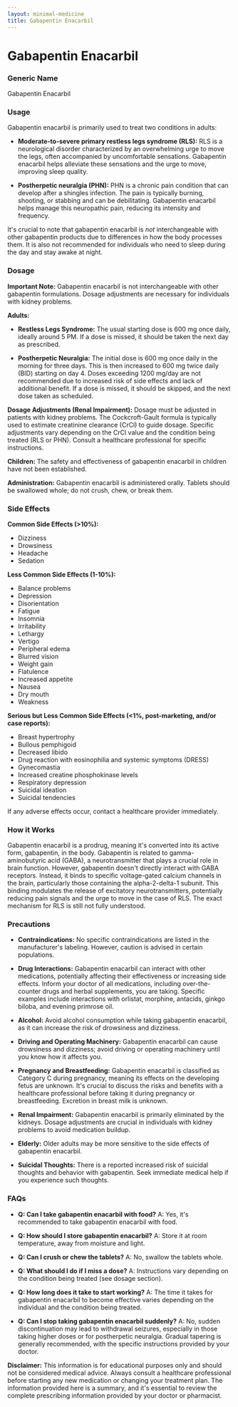 ```yaml
---
layout: minimal-medicine
title: Gabapentin Enacarbil
---
```


# Gabapentin Enacarbil
### Generic Name
Gabapentin Enacarbil

### Usage

Gabapentin enacarbil is primarily used to treat two conditions in adults:

*   **Moderate-to-severe primary restless legs syndrome (RLS):**  RLS is a neurological disorder characterized by an overwhelming urge to move the legs, often accompanied by uncomfortable sensations.  Gabapentin enacarbil helps alleviate these sensations and the urge to move, improving sleep quality.

*   **Postherpetic neuralgia (PHN):** PHN is a chronic pain condition that can develop after a shingles infection. The pain is typically burning, shooting, or stabbing and can be debilitating. Gabapentin enacarbil helps manage this neuropathic pain, reducing its intensity and frequency.

It's crucial to note that gabapentin enacarbil is *not* interchangeable with other gabapentin products due to differences in how the body processes them.  It is also not recommended for individuals who need to sleep during the day and stay awake at night.


### Dosage

**Important Note:** Gabapentin enacarbil is not interchangeable with other gabapentin formulations.  Dosage adjustments are necessary for individuals with kidney problems.

**Adults:**

*   **Restless Legs Syndrome:** The usual starting dose is 600 mg once daily, ideally around 5 PM. If a dose is missed, it should be taken the next day as prescribed.

*   **Postherpetic Neuralgia:**  The initial dose is 600 mg once daily in the morning for three days.  This is then increased to 600 mg twice daily (BID) starting on day 4.  Doses exceeding 1200 mg/day are not recommended due to increased risk of side effects and lack of additional benefit. If a dose is missed, it should be skipped, and the next dose taken as scheduled.

**Dosage Adjustments (Renal Impairment):**  Dosage must be adjusted in patients with kidney problems. The Cockcroft-Gault formula is typically used to estimate creatinine clearance (CrCl) to guide dosage.  Specific adjustments vary depending on the CrCl value and the condition being treated (RLS or PHN). Consult a healthcare professional for specific instructions.

**Children:** The safety and effectiveness of gabapentin enacarbil in children have not been established.

**Administration:** Gabapentin enacarbil is administered orally.  Tablets should be swallowed whole; do not crush, chew, or break them.


### Side Effects

**Common Side Effects (>10%):**

*   Dizziness
*   Drowsiness
*   Headache
*   Sedation

**Less Common Side Effects (1-10%):**

*   Balance problems
*   Depression
*   Disorientation
*   Fatigue
*   Insomnia
*   Irritability
*   Lethargy
*   Vertigo
*   Peripheral edema
*   Blurred vision
*   Weight gain
*   Flatulence
*   Increased appetite
*   Nausea
*   Dry mouth
*   Weakness

**Serious but Less Common Side Effects (<1%, post-marketing, and/or case reports):**

*   Breast hypertrophy
*   Bullous pemphigoid
*   Decreased libido
*   Drug reaction with eosinophilia and systemic symptoms (DRESS)
*   Gynecomastia
*   Increased creatine phosphokinase levels
*   Respiratory depression
*   Suicidal ideation
*   Suicidal tendencies

If any adverse effects occur, contact a healthcare provider immediately.


### How it Works

Gabapentin enacarbil is a prodrug, meaning it's converted into its active form, gabapentin, in the body.  Gabapentin is related to gamma-aminobutyric acid (GABA), a neurotransmitter that plays a crucial role in brain function. However, gabapentin doesn't directly interact with GABA receptors. Instead, it binds to specific voltage-gated calcium channels in the brain, particularly those containing the alpha-2-delta-1 subunit. This binding modulates the release of excitatory neurotransmitters, potentially reducing pain signals and the urge to move in the case of RLS. The exact mechanism for RLS is still not fully understood.


### Precautions

*   **Contraindications:** No specific contraindications are listed in the manufacturer's labeling. However, caution is advised in certain populations.

*   **Drug Interactions:** Gabapentin enacarbil can interact with other medications, potentially affecting their effectiveness or increasing side effects.  Inform your doctor of all medications, including over-the-counter drugs and herbal supplements, you are taking.  Specific examples include interactions with orlistat, morphine, antacids, ginkgo biloba, and evening primrose oil.

*   **Alcohol:** Avoid alcohol consumption while taking gabapentin enacarbil, as it can increase the risk of drowsiness and dizziness.

*   **Driving and Operating Machinery:**  Gabapentin enacarbil can cause drowsiness and dizziness; avoid driving or operating machinery until you know how it affects you.

*   **Pregnancy and Breastfeeding:** Gabapentin enacarbil is classified as Category C during pregnancy, meaning its effects on the developing fetus are unknown.  It's crucial to discuss the risks and benefits with a healthcare professional before taking it during pregnancy or breastfeeding.  Excretion in breast milk is unknown.

*   **Renal Impairment:** Gabapentin enacarbil is primarily eliminated by the kidneys. Dosage adjustments are crucial in individuals with kidney problems to avoid medication buildup.

*   **Elderly:** Older adults may be more sensitive to the side effects of gabapentin enacarbil.

*   **Suicidal Thoughts:**  There is a reported increased risk of suicidal thoughts and behavior with gabapentin. Seek immediate medical help if you experience such thoughts.


### FAQs

*   **Q: Can I take gabapentin enacarbil with food?** A: Yes, it's recommended to take gabapentin enacarbil with food.

*   **Q: How should I store gabapentin enacarbil?** A: Store it at room temperature, away from moisture and light.

*   **Q: Can I crush or chew the tablets?** A: No, swallow the tablets whole.

*   **Q: What should I do if I miss a dose?** A:  Instructions vary depending on the condition being treated (see dosage section).

*   **Q:  How long does it take to start working?** A: The time it takes for gabapentin enacarbil to become effective varies depending on the individual and the condition being treated.

*   **Q: Can I stop taking gabapentin enacarbil suddenly?** A: No, sudden discontinuation may lead to withdrawal seizures, especially in those taking higher doses or for postherpetic neuralgia. Gradual tapering is generally recommended, with the specific instructions provided by your doctor.


**Disclaimer:** This information is for educational purposes only and should not be considered medical advice. Always consult a healthcare professional before starting any new medication or changing your treatment plan.  The information provided here is a summary, and it's essential to review the complete prescribing information provided by your doctor or pharmacist.
